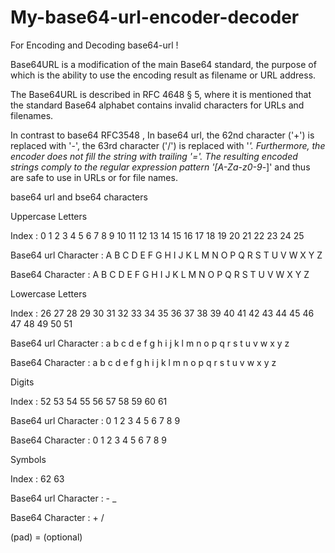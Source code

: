 # My-base64-url-encoder-decoder
For Encoding and Decoding base64-url !

Base64URL is a modification of the main Base64 standard, the purpose of which is the ability to use the encoding result as filename or URL address.

The Base64URL is described in RFC 4648 § 5, where it is mentioned that the standard Base64 alphabet contains invalid characters for URLs and filenames.

In contrast to base64 RFC3548 , In base64 url, the 62nd character ('+') is replaced with '-', the 63rd character ('/') is replaced with '_'.
Furthermore, the encoder does not fill the string with trailing '='.
The resulting encoded strings comply to the regular expression pattern '[A-Za-z0-9_-]' and thus are safe to use in URLs or for file names.

base64 url and bse64 characters


Uppercase Letters


Index	                : 0 1 2 3 4 5 6 7 8 9 10  11  12  13  14  15  16  17  18  19  20  21  22  23  24  25  
	
Base64 url Character  : A B C D E F G H I J K   L   M   N   O   P   Q   R   S   T   U   V   W   X   Y   Z

Base64 Character      : A B C D E F G H I J K   L   M   N   O   P   Q   R   S   T   U   V   W   X   Y   Z

Lowercase Letters


Index	                : 26 27 28 29 30  31  32  33  34  35  36  37  38  39  40  41  42  43  44  45  46  47  48  49  50  51
	
Base64 url Character  : a  b  c  d  e   f   g   h   i   j   k   l   m   n   o   p   q   r   s   t   u   v   w   x   y   z

Base64 Character      : a  b  c  d  e   f   g   h   i   j   k   l   m   n   o   p   q   r   s   t   u   v   w   x   y   z

Digits


Index	                :  52	  53	 54	 55	 56	  57	 58	 59	 60	 61	 

Base64 url Character  :  0    1    2   3   4    5    6   7   8    9

Base64 Character      :  0    1    2   3   4    5    6   7   8    9

Symbols


Index	                :   62     63

Base64 url Character  :   -      _

Base64 Character      :   +      /

(pad) =    (optional)

